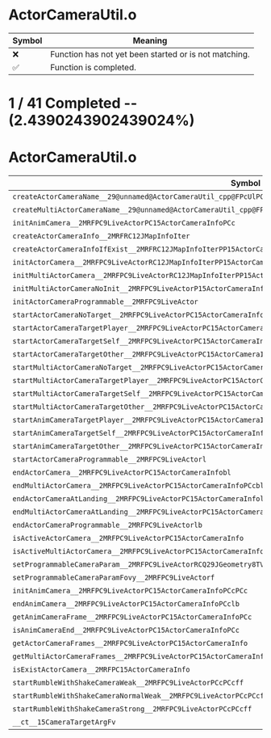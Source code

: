 # ActorCameraUtil.o
| Symbol | Meaning 
| ------------- | ------------- 
| :x: | Function has not yet been started or is not matching. 
| :white_check_mark: | Function is completed. 


# 1 / 41 Completed -- (2.4390243902439024%)
# ActorCameraUtil.o
| Symbol | Decompiled? |
| ------------- | ------------- |
| `createActorCameraName__29@unnamed@ActorCameraUtil_cpp@FPcUlPC9LiveActorPC15ActorCameraInfo` | :x: |
| `createMultiActorCameraName__29@unnamed@ActorCameraUtil_cpp@FPcUlPC9LiveActorPC15ActorCameraInfoPCc` | :x: |
| `initAnimCamera__2MRFPC9LiveActorPC15ActorCameraInfoPCc` | :x: |
| `createActorCameraInfo__2MRFRC12JMapInfoIter` | :x: |
| `createActorCameraInfoIfExist__2MRFRC12JMapInfoIterPP15ActorCameraInfo` | :x: |
| `initActorCamera__2MRFPC9LiveActorRC12JMapInfoIterPP15ActorCameraInfo` | :x: |
| `initMultiActorCamera__2MRFPC9LiveActorRC12JMapInfoIterPP15ActorCameraInfoPCc` | :x: |
| `initMultiActorCameraNoInit__2MRFPC9LiveActorP15ActorCameraInfoPCc` | :x: |
| `initActorCameraProgrammable__2MRFPC9LiveActor` | :x: |
| `startActorCameraNoTarget__2MRFPC9LiveActorPC15ActorCameraInfol` | :x: |
| `startActorCameraTargetPlayer__2MRFPC9LiveActorPC15ActorCameraInfol` | :x: |
| `startActorCameraTargetSelf__2MRFPC9LiveActorPC15ActorCameraInfol` | :x: |
| `startActorCameraTargetOther__2MRFPC9LiveActorPC15ActorCameraInfoRC15CameraTargetArgl` | :x: |
| `startMultiActorCameraNoTarget__2MRFPC9LiveActorPC15ActorCameraInfoPCcl` | :x: |
| `startMultiActorCameraTargetPlayer__2MRFPC9LiveActorPC15ActorCameraInfoPCcl` | :x: |
| `startMultiActorCameraTargetSelf__2MRFPC9LiveActorPC15ActorCameraInfoPCcl` | :x: |
| `startMultiActorCameraTargetOther__2MRFPC9LiveActorPC15ActorCameraInfoPCcRC15CameraTargetArgl` | :x: |
| `startAnimCameraTargetPlayer__2MRFPC9LiveActorPC15ActorCameraInfoPCclf` | :x: |
| `startAnimCameraTargetSelf__2MRFPC9LiveActorPC15ActorCameraInfoPCclf` | :x: |
| `startAnimCameraTargetOther__2MRFPC9LiveActorPC15ActorCameraInfoPCcRC15CameraTargetArglf` | :x: |
| `startActorCameraProgrammable__2MRFPC9LiveActorl` | :x: |
| `endActorCamera__2MRFPC9LiveActorPC15ActorCameraInfobl` | :x: |
| `endMultiActorCamera__2MRFPC9LiveActorPC15ActorCameraInfoPCcbl` | :x: |
| `endActorCameraAtLanding__2MRFPC9LiveActorPC15ActorCameraInfol` | :x: |
| `endMultiActorCameraAtLanding__2MRFPC9LiveActorPC15ActorCameraInfoPCcl` | :x: |
| `endActorCameraProgrammable__2MRFPC9LiveActorlb` | :x: |
| `isActiveActorCamera__2MRFPC9LiveActorPC15ActorCameraInfo` | :x: |
| `isActiveMultiActorCamera__2MRFPC9LiveActorPC15ActorCameraInfoPCc` | :x: |
| `setProgrammableCameraParam__2MRFPC9LiveActorRCQ29JGeometry8TVec3<f>RCQ29JGeometry8TVec3<f>RCQ29JGeometry8TVec3<f>` | :x: |
| `setProgrammableCameraParamFovy__2MRFPC9LiveActorf` | :x: |
| `initAnimCamera__2MRFPC9LiveActorPC15ActorCameraInfoPCcPCc` | :x: |
| `endAnimCamera__2MRFPC9LiveActorPC15ActorCameraInfoPCclb` | :x: |
| `getAnimCameraFrame__2MRFPC9LiveActorPC15ActorCameraInfoPCc` | :x: |
| `isAnimCameraEnd__2MRFPC9LiveActorPC15ActorCameraInfoPCc` | :x: |
| `getActorCameraFrames__2MRFPC9LiveActorPC15ActorCameraInfo` | :x: |
| `getMultiActorCameraFrames__2MRFPC9LiveActorPC15ActorCameraInfoPCc` | :x: |
| `isExistActorCamera__2MRFPC15ActorCameraInfo` | :x: |
| `startRumbleWithShakeCameraWeak__2MRFPC9LiveActorPCcPCcff` | :x: |
| `startRumbleWithShakeCameraNormalWeak__2MRFPC9LiveActorPCcPCcff` | :x: |
| `startRumbleWithShakeCameraStrong__2MRFPC9LiveActorPCcPCcff` | :x: |
| `__ct__15CameraTargetArgFv` | :white_check_mark: |
